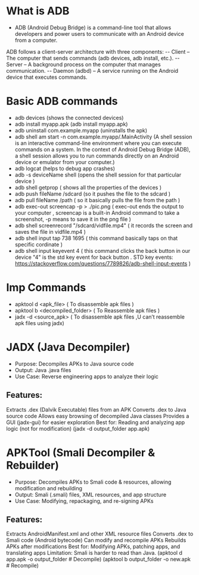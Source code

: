 # What is ADB
- ADB (Android Debug Bridge) is a command-line tool that allows developers and power users to communicate with an Android device from a computer.

ADB follows a client-server architecture with three components:
-- Client – The computer that sends commands (adb devices, adb install, etc.).
-- Server – A background process on the computer that manages communication.
-- Daemon (adbd) – A service running on the Android device that executes commands.

# Basic ADB commands 
- adb devices (shows the connected devices)
- adb install myapp.apk (adb install myapp.apk)
- adb uninstall com.example.myapp (uninstalls the apk)
- adb shell am start -n com.example.myapp/.MainActivity (A shell session is an interactive command-line environment where you can execute commands on a system. In the context of Android Debug Bridge (ADB), a shell session allows you to run commands directly on an Android device or emulator from your computer.)
- adb logcat (helps to debug app crashes)
- adb -s deviceName shell (opens the shell session for that particular device )
- adb shell getprop ( shows all the properties of the devices )
- adb push fileName /sdcard (so it pushes the file to the sdcard ) 
- adb pull fileName /path ( so it basically pulls the file from the path )
- adb exec-out screencap -p > ./pic.png ( exec-out ends the output to your computer , screencap is a built-in Android command to take a screenshot, -p means to save it in the png file )
- adb shell screenrecord "/sdcard/vidfile.mp4" ( it records the screen and saves the file in vidfile.mp4 )
- adb shell input tap 738 1695 ( this command basically taps on that specific cordinate  )
- adb shell input keyevent 4 ( this command clicks the back button in our device "4" is the std key event for back button . STD key events: https://stackoverflow.com/questions/7789826/adb-shell-input-events )


# Imp Commands
- apktool d <apk_file> ( To disassemble apk files )
- apktool b <decompiled_folder> ( To Reassemble apk files )
- jadx -d <destination> <source_apk> ( To disassemble apk files ,U can’t reassemble apk files using jadx)


# JADX (Java Decompiler)
- Purpose: Decompiles APKs to Java source code
- Output: Java .java files
- Use Case: Reverse engineering apps to analyze their logic

## Features:
Extracts .dex (Dalvik Executable) files from an APK
Converts .dex to Java source code
Allows easy browsing of decompiled Java classes
Provides a GUI (jadx-gui) for easier exploration
Best for: Reading and analyzing app logic (not for modification)
(jadx -d output_folder app.apk)

# APKTool (Smali Decompiler & Rebuilder)
- Purpose: Decompiles APKs to Smali code & resources, allowing modification and rebuilding
- Output: Smali (.smali) files, XML resources, and app structure
- Use Case: Modifying, repackaging, and re-signing APKs

## Features:

Extracts AndroidManifest.xml and other XML resource files
Converts .dex to Smali code (Android bytecode)
Can modify and recompile APKs
Rebuilds APKs after modifications
Best for: Modifying APKs, patching apps, and translating apps
Limitation: Smali is harder to read than Java.
(apktool d app.apk -o output_folder  # Decompile)
(apktool b output_folder -o new.apk  # Recompile)
